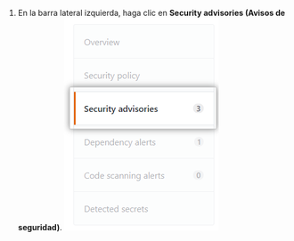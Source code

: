 1. En la barra lateral izquierda, haga clic en **Security advisories (Avisos de seguridad)**. ![Pestaña de avisos de seguridad](/assets/images/help/security/advisories-tab.png)
